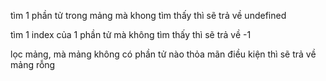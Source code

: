 tìm 1 phần tử trong mảng mà khong tìm thấy thì sẽ trả về undefined

tìm 1 index của 1 phần tử mà không tìm thấy thì sẽ trả về -1

lọc mảng, mà mảng không có phần tử nào thỏa mãn điều kiện thì sẽ trả về mảng rỗng